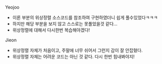 Yeojoo
- 이론 부분의 위상정렬 소스코드를 참조하여 구현하였더니 쉽게 풀수있었다ㅋㅋㅋ
- 하지만 해당 부분을 보지 않고 스스로는 못풀었을것 같다...
- 위상정렬에 대해서 다시한번 복습해야겠다!

Jieon
- 위상정렬 자체가 처음이고, 주말에 너무 쉬어서 그런지 감이 잘 안잡혔다.
- 위상정렬 자체는 어려운 코드는 아닌 것 같다. 다시 한번 힘내봐야지!